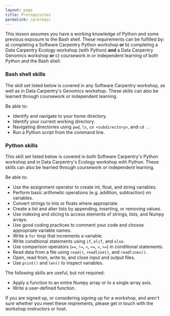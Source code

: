 ```yaml
---
layout: page
title: Prerequisites
permalink: /prereqs/
---
```


This lesson assumes you have a working knowledge of Python and some previous exposure to the Bash shell. 
These requirements can be fulfilled by:
a) completing a Software Carpentry Python workshop **or**
b) completing a Data Carpentry Ecology workshop (with Python) **and** a Data Carpentry Genomics workshop **or**
c) coursework in or independent learning of both Python and the Bash shell.

### Bash shell skills

The skill set listed below is covered in any Software Carpentry workshop, as well
as in Data Carpentry's Genomics workshop. These skills can also be learned
through coursework or independent learning. 

Be able to: 
* Identify and navigate to your home directory.
* Identify your current working directory.
* Navigating directories using `pwd`, `ls`, `cd <subdirectory>`, and `cd ..`
* Run a Python script from the command line.

### Python skills

This skill set listed below is covered in both Software Carpentry's Python workshop and
in Data Carpentry's Ecology workshop with Python. These skills can also be learned
through coursework or independent learning. 

Be able to: 
* Use the assignment operator to create int, float, and string variables.
* Perform basic arithmetic operations (e.g. addition, subtraction) on variables.
* Convert strings to ints or floats where appropriate.
* Create a list and alter lists by appending, inserting, or removing values.
* Use indexing and slicing to access elements of strings, lists, and Numpy arrays.
* Use good coding practices to comment your code and choose appropriate variable names. 
* Write a `for` loop that increments a variable.
* Write conditional statements using `if`, `elif`, and `else`.
* Use comparison operators (`==`, `!=`, `<`, `<=`, `>`, `>=`) in conditional statements.
* Read data from a file using `read()`, `readline()`, and `readlines()`.
* Open, read from, write to, and close input and output files. 
* Use `print()` and `len()` to inspect variables. 

The following skills are useful, but not required:
* Apply a function to an entire Numpy array or to a single array axis.
* Write a user-defined function.

If you are signed up, or considering signing up for a workshop, and aren't sure whether you meet these reqirements, please
get in touch with the workshop instructors or host. 
